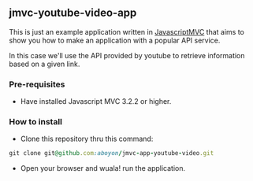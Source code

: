 ## jmvc-youtube-video-app

This is just an example application written in [JavascriptMVC](javascriptmvc.com) that aims to show you how to make an application with a popular API service.

In this case we'll use the API provided by youtube to retrieve information based on a given link.

### Pre-requisites

* Have installed Javascript MVC 3.2.2 or higher.

### How to install

* Clone this repository thru this command:

```ruby
git clone git@github.com:aboyon/jmvc-app-youtube-video.git
```

* Open your browser and wuala! run the application.
